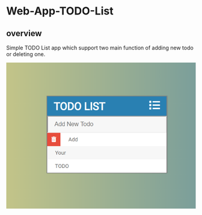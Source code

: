 # Web-App-TODO-List

## overview


Simple TODO List app which support two main function of adding new todo or deleting one.


![](https://github.com/Sniryefet/Web-App-TODO-List/blob/master/TODO.PNG)
